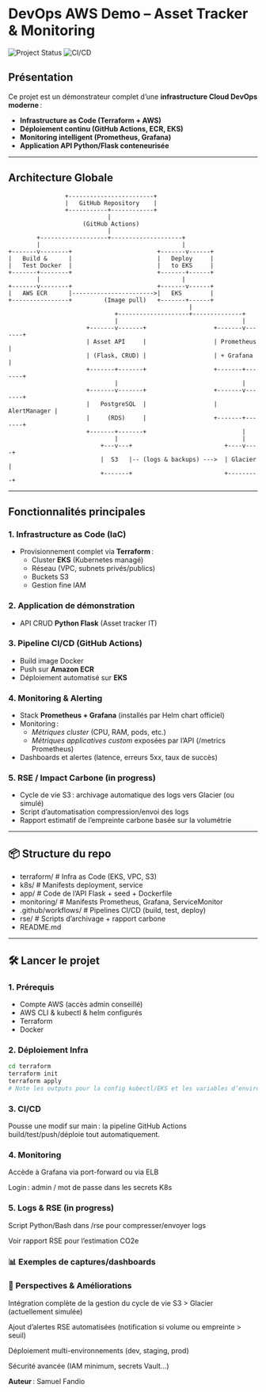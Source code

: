 # DevOps AWS Demo – Asset Tracker & Monitoring

![Project Status](https://img.shields.io/badge/status-in--progress-blue)
![CI/CD](https://github.com/Fsam10/devops-aws-demo/actions/workflows/ci-cd.yml/badge.svg)

## Présentation

Ce projet est un démonstrateur complet d’une **infrastructure Cloud DevOps moderne** :  
- **Infrastructure as Code (Terraform + AWS)**
- **Déploiement continu (GitHub Actions, ECR, EKS)**
- **Monitoring intelligent (Prometheus, Grafana)**
- **Application API Python/Flask conteneurisée**


---

## Architecture Globale

                    +------------------------+
                    |   GitHub Repository    |
                    +-----------+------------+
                                |
                         (GitHub Actions)
                                |
            +-------------------+--------------------+
            |                                        |
    +-------v--------+                        +-------v------+
    |   Build &      |                        |   Deploy     |
    |   Test Docker  |                        |   to EKS     |
    +-------+--------+                        +-------+------+
            |                                        |
    +-------v--------+                        +-------v------+
    |   AWS ECR      |----------------------->|   EKS        |
    +----------------+         (Image pull)   +-------+------+
                                                       |
                                  +--------------------+--------------+
                                  |                                   |
                          +-------v-------+                   +-------v-------+
                          | Asset API     |                   | Prometheus    |
                          | (Flask, CRUD) |                   | + Grafana     |
                          +-------+-------+                   +-------+-------+
                                  |                                   |
                          +-------v-------+                   +-------v-------+
                          |   PostgreSQL  |                   |  AlertManager |
                          |     (RDS)     |                   +-------+-------+
                          +-------+-------+                           |
                                  |                                   |
                              +---v---+                          +----v----+
                              |  S3   |-- (logs & backups) --->  | Glacier |
                              +-------+                          +---------+




---

## Fonctionnalités principales

### 1. **Infrastructure as Code (IaC)**
- Provisionnement complet via **Terraform** :  
  - Cluster **EKS** (Kubernetes managé)
  - Réseau (VPC, subnets privés/publics)
  - Buckets S3
  - Gestion fine IAM

### 2. **Application de démonstration**
- API CRUD **Python Flask** (Asset tracker IT)

### 3. **Pipeline CI/CD (GitHub Actions)**
- Build image Docker
- Push sur **Amazon ECR**
- Déploiement automatisé sur **EKS**

### 4. **Monitoring & Alerting**
- Stack **Prometheus + Grafana** (installés par Helm chart officiel)
- Monitoring :  
    - *Métriques cluster* (CPU, RAM, pods, etc.)
    - *Métriques applicatives custom* exposées par l’API (/metrics Prometheus)
- Dashboards et alertes (latence, erreurs 5xx, taux de succès)

### 5. **RSE / Impact Carbone** (in progress)
- Cycle de vie S3 : archivage automatique des logs vers Glacier (ou simulé)
- Script d’automatisation compression/envoi des logs
- Rapport estimatif de l’empreinte carbone basée sur la volumétrie

---

## 📦 Structure du repo

 - terraform/ # Infra as Code (EKS, VPC, S3)
 - k8s/ # Manifests deployment, service
 - app/ # Code de l’API Flask + seed + Dockerfile
 - monitoring/ # Manifests Prometheus, Grafana, ServiceMonitor
 - .github/workflows/ # Pipelines CI/CD (build, test, deploy)
 - rse/ # Scripts d’archivage + rapport carbone
 - README.md


---

## 🛠️ Lancer le projet

### 1. **Prérequis**
- Compte AWS (accès admin conseillé)
- AWS CLI & kubectl & helm configurés
- Terraform
- Docker

### 2. **Déploiement Infra**
```bash
cd terraform
terraform init
terraform apply
# Note les outputs pour la config kubectl/EKS et les variables d’environnement
````

### 3. **CI/CD**
Pousse une modif sur main : la pipeline GitHub Actions build/test/push/déploie tout automatiquement.

### 4. **Monitoring**
Accède à Grafana via port-forward ou via ELB

Login : admin / mot de passe dans les secrets K8s

### 5. **Logs & RSE** (in progress)
Script Python/Bash dans /rse pour compresser/envoyer logs

Voir rapport RSE pour l’estimation CO2e


### **📊 Exemples de captures/dashboards**



### **🔁 Perspectives & Améliorations**
Intégration complète de la gestion du cycle de vie S3 > Glacier (actuellement simulée)

Ajout d’alertes RSE automatisées (notification si volume ou empreinte > seuil)

Déploiement multi-environnements (dev, staging, prod)

Sécurité avancée (IAM minimum, secrets Vault…)





**Auteur** : Samuel Fandio 
